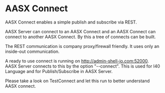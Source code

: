 # AASX Connect

AASX Connect enables a simple publish and subscribe via REST.

AASX Server can connect to an AASX Connect and an AASX Connect can connect to another AASX Connect.
By this a tree of connects can be built.

The REST communication is company proxy/firewall friendly. It uses only an inside-out communication.

A ready to use connect is running on http://admin-shell-io.com:52000. AASX Server connects to this by the option "--connect".
This is used for I40 Language and for Publish/Subscribe in AASX Server.

Please take a look on TestConnect and let this run to better understand AASX connect.
